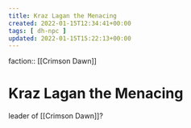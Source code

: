 ```yaml
---
title: Kraz Lagan the Menacing
created: 2022-01-15T12:34:41+00:00
tags: [ dh-npc ]
updated: 2022-01-15T15:22:13+00:00
---
```

faction:: [[Crimson Dawn]]
# Kraz Lagan the Menacing
leader of [[Crimson Dawn]]?